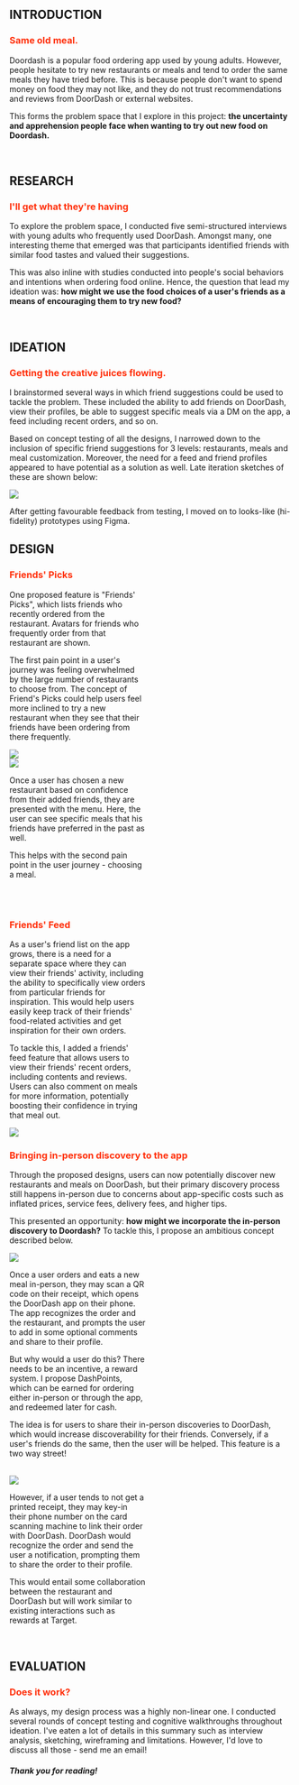 <h2 class="sub-heading"> INTRODUCTION </h2>
<h3 style="color:#FF2F0A;"> Same old meal. </h3>

Doordash is a popular food ordering app used by young adults. However, people hesitate to try new restaurants or meals and tend to order the same meals they have tried before. This is because people don't want to spend money on food they may not like, and they do not trust recommendations and reviews from DoorDash or external websites.

This forms the problem space that I explore in this project: **the uncertainty and apprehension people face when wanting to try out
new food on Doordash.**

<br>

<h2 class="sub-heading"> RESEARCH </h2>
<h3 style="color:#FF2F0A;"> I'll get what they're having </h3>

To explore the problem space, I conducted five semi-structured interviews with young adults who frequently used DoorDash. Amongst many, one interesting theme that emerged was that participants identified friends with similar food tastes and valued their suggestions.

This was also inline with studies conducted into people's social behaviors and intentions when ordering food online. Hence, the question that lead my ideation was: **how might we use the food choices of a user's friends as a means of encouraging them to try new food?**

<br/>

<h2 class="sub-heading"> IDEATION </h2>
<h3 style="color:#FF2F0A;"> Getting the creative juices flowing. </h3>

I brainstormed several ways in which friend suggestions could be used to tackle the problem. These included the ability to add friends on DoorDash, view their profiles, be able to suggest specific meals via a DM on the app, a feed including recent orders, and so on.

Based on concept testing of all the designs, I narrowed down to the inclusion of specific friend suggestions for 3 levels: restaurants, meals and meal customization. Moreover, the need for a feed and friend profiles appeared to have potential as a solution as well. Late iteration sketches of these are shown below:

<div class="flex justify-center w-full">
            <img loading="lazy" class="w-4/5" src="/info/works/doordash-capstone/doordash-sketches.jpeg" />
</div>

After getting favourable feedback from testing, I moved on to looks-like (hi-fidelity) prototypes using Figma.

<h2 class="sub-heading"> DESIGN </h2>
<h3 style="color:#FF2F0A;"> Friends' Picks </h3>

<div class="flex justify-between mb-10"> 
    <div style="width: 48%" class="flex flex-col justify-evenly">

One proposed feature is "Friends' Picks", which lists friends who recently ordered
from the restaurant. Avatars for friends who frequently order from that restaurant are
shown.

The first pain point in a user's journey was feeling overwhelmed by the large number of restaurants to choose from. The concept of Friend's Picks could help users feel more inclined to try a new restaurant when they see that their friends have been ordering from there frequently.

</div>

<div style="width: 48%" class="flex justify-center mb-10">
<img loading="lazy" class="w-full" src="/info/works/doordash-capstone/gif1.gif" />
</div>
</div>

<div class="flex justify-between"> 
        <div style="width: 48%" class="flex justify-center">
            <img loading="lazy" class="w-full" src="/info/works/doordash-capstone/gif2.gif" />
        </div>
<div style="width: 48%" class="flex flex-col justify-center">

Once a user has chosen a new restaurant based on confidence from their
added friends, they are presented with the menu. Here, the user can see
specific meals that his friends have preferred in the past as well.

This helps with the second pain point in the user journey - choosing a meal.

</div>
</div>
<br><br>

<h3 style="color:#FF2F0A;"> Friends' Feed </h3>

<div class="flex justify-between"> 
    <div style="width: 48%" class="flex flex-col justify-evenly">

As a user's friend list on the app grows, there is a need for a separate space where they can view their friends' activity, including the ability to specifically view orders from particular friends for inspiration. This would help users easily keep track of their friends' food-related activities and get inspiration for their own orders.

To tackle this, I added a friends' feed feature that allows users to view their friends' recent orders, including contents and reviews. Users can also comment on meals for more information, potentially boosting their confidence in trying that meal out.

</div>
<div style="width: 48%" class="flex justify-center mb-10">
<img loading="lazy" class="w-full" src="/info/works/doordash-capstone/gif3.gif" />
</div>
</div>

<h3 style="color:#FF2F0A;"> Bringing in-person discovery to the app </h3>

Through the proposed designs, users can now potentially discover new restaurants and meals on DoorDash, but their primary discovery process still happens in-person due to concerns about app-specific costs such as inflated prices, service fees, delivery fees, and higher tips.

This presented an opportunity: **how might we incorporate the in-person discovery to Doordash?** To tackle this, I propose an ambitious concept described below.

<div class="flex justify-between"> 
        <div style="width: 48%" class="flex justify-center">
            <img loading="lazy" class="w-full" src="/info/works/doordash-capstone/gif4.gif" />
        </div>
<div style="width: 48%" class="flex flex-col justify-center">

Once a user orders and eats a new meal in-person, they may scan a QR code on their receipt, which opens the DoorDash app on their phone. The app recognizes the order and the restaurant, and prompts the user to add in some optional comments and share to their profile.

But why would a user do this? There needs to be an incentive, a reward system. I propose DashPoints, which can be earned for ordering either in-person or through the app, and redeemed later for cash.

</div>
</div>

The idea is for users to share their in-person discoveries to DoorDash, which would increase discoverability for their friends. Conversely, if a user's friends do the same, then the user will be helped. This feature is a two way street!

<br/>

<div class="flex justify-between"> 
        <div style="width: 48%" class="flex justify-center">
            <img loading="lazy" class="w-full" src="/info/works/doordash-capstone/notification.png" />
        </div>
<div style="width: 48%" class="flex flex-col justify-center">

However, if a user tends to not get a printed receipt, they may key-in their phone number on the card scanning machine to link their order with DoorDash. DoorDash would recognize the order and send the user a notification, prompting them to share the order to their profile.

This would entail some collaboration between the restaurant and DoorDash but will work similar to existing interactions such as rewards at Target.

</div>
</div>
<br/>

<h2 class="sub-heading"> EVALUATION </h2>
<h3 style="color:#FF2F0A;"> Does it work? </h3>

As always, my design process was a highly non-linear one. I conducted several rounds of concept testing and cognitive walkthroughs throughout ideation. I've eaten a lot of details in this summary such as interview analysis, sketching, wireframing and limitations. However, I'd love to discuss all those - send me an email!

<h5 class="flex justify-center"> Thank you for reading! </h5>
